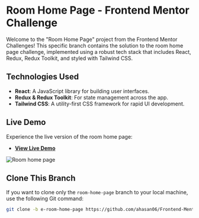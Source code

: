# Room Home Page - Frontend Mentor Challenge

Welcome to the "Room Home Page" project from the Frontend Mentor Challenges! This specific branch contains the solution to the room home page challenge, implemented using a robust tech stack that includes React, Redux, Redux Toolkit, and styled with Tailwind CSS.

## Technologies Used

- **React**: A JavaScript library for building user interfaces.
- **Redux & Redux Toolkit**: For state management across the app.
- **Tailwind CSS**: A utility-first CSS framework for rapid UI development.

## Live Demo

Experience the live version of the room home page:
- **[View Live Demo](https://room-home-page-react.netlify.app/)**
  
![Room home page](https://github.com/user-attachments/assets/330f2ed1-5fc1-443d-8a5d-b21708d6761f)
## Clone This Branch
If you want to clone only the `room-home-page` branch to your local machine, use the following Git command:

```bash
git clone -b e-room-home-page https://github.com/ahasan06/Frontend-MentorChallenges.git
